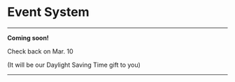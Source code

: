 # Event System

--------------

 **Coming soon!**

 Check back on Mar. 10

 (It will be our Daylight Saving Time gift to you)

--------------